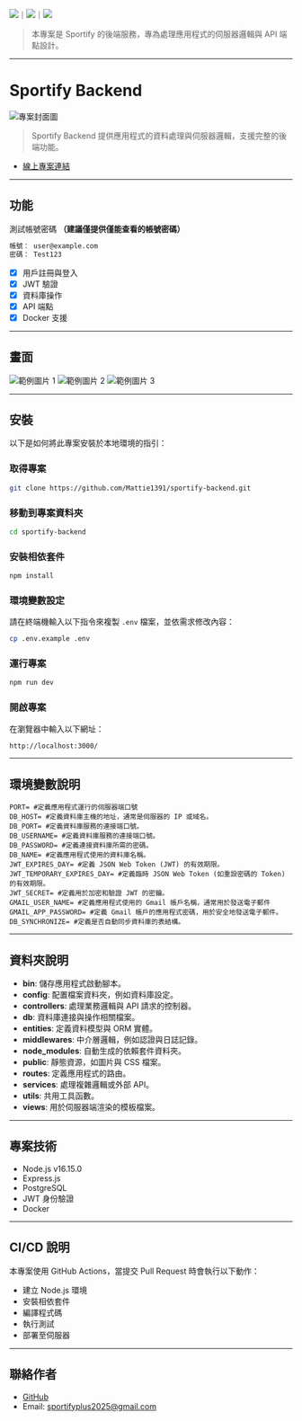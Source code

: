<!-- 標籤來源參考：https://github.com/Envoy-VC/awesome-badges#github-stats -->

![](https://img.shields.io/github/stars/Mattie1391/sportify-backend.svg)｜![](https://img.shields.io/github/forks/Mattie1391/sportify-backend.svg)｜![](https://img.shields.io/github/issues/Mattie1391/sportify-backend.svg)

> 本專案是 Sportify 的後端服務，專為處理應用程式的伺服器邏輯與 API 端點設計。

---

# Sportify Backend

![專案封面圖](https://firebasestorage.googleapis.com/v0/b/coffeeshop-4ac57.firebasestorage.app/o/images%2F%E5%A4%A7%E6%88%AA%E5%9C%96%202025-05-13%20%E5%87%8C%E6%99%A81.52.39.png?alt=media&token=e6c702a9-04d6-42c8-b048-6a11aa165820)

> Sportify Backend 提供應用程式的資料處理與伺服器邏輯，支援完整的後端功能。

- [線上專案連結](https://github.com/Mattie1391/sportify-backend)

---

## 功能

測試帳號密碼 **（建議僅提供僅能查看的帳號密碼）**

```bash
帳號： user@example.com
密碼： Test123
```

- [x] 用戶註冊與登入
- [x] JWT 驗證
- [x] 資料庫操作
- [x] API 端點
- [x] Docker 支援

---

## 畫面

![範例圖片 1](https://firebasestorage.googleapis.com/v0/b/coffeeshop-4ac57.firebasestorage.app/o/images%2F%E6%88%AA%E5%9C%96%202025-05-13%20%E5%87%8C%E6%99%A81.54.27.png?alt=media&token=a035711c-4acf-4344-8ded-4b5973d44be8)
![範例圖片 2](https://firebasestorage.googleapis.com/v0/b/coffeeshop-4ac57.firebasestorage.app/o/images%2F%E6%88%AA%E5%9C%96%202025-05-13%20%E5%87%8C%E6%99%A81.54.59.png?alt=media&token=7e231eee-8bfd-42d7-bcb2-825141bdfce0)
![範例圖片 3](https://firebasestorage.googleapis.com/v0/b/coffeeshop-4ac57.firebasestorage.app/o/images%2F%E6%88%AA%E5%9C%96%202025-05-13%20%E5%87%8C%E6%99%A81.55.27.png?alt=media&token=32fcdcdd-0a4b-4884-8ebe-fc61bfc9cde1)

---

## 安裝

以下是如何將此專案安裝於本地環境的指引：

### 取得專案

```bash
git clone https://github.com/Mattie1391/sportify-backend.git
```

### 移動到專案資料夾

```bash
cd sportify-backend
```

### 安裝相依套件

```bash
npm install
```

### 環境變數設定

請在終端機輸入以下指令來複製 `.env` 檔案，並依需求修改內容：

```bash
cp .env.example .env
```

### 運行專案

```bash
npm run dev
```

### 開啟專案

在瀏覽器中輸入以下網址：

```bash
http://localhost:3000/
```

---

## 環境變數說明

```env
PORT= #定義應用程式運行的伺服器端口號
DB_HOST= #定義資料庫主機的地址，通常是伺服器的 IP 或域名。
DB_PORT= #定義資料庫服務的連接端口號。
DB_USERNAME= #定義資料庫服務的連接端口號。
DB_PASSWORD= #定義連接資料庫所需的密碼。
DB_NAME= #定義應用程式使用的資料庫名稱。
JWT_EXPIRES_DAY= #定義 JSON Web Token (JWT) 的有效期限。
JWT_TEMPORARY_EXPIRES_DAY= #定義臨時 JSON Web Token (如重設密碼的 Token) 的有效期限。
JWT_SECRET= #定義用於加密和驗證 JWT 的密鑰。
GMAIL_USER_NAME= #定義應用程式使用的 Gmail 帳戶名稱，通常用於發送電子郵件
GMAIL_APP_PASSWORD= #定義 Gmail 帳戶的應用程式密碼，用於安全地發送電子郵件。
DB_SYNCHRONIZE= #定義是否自動同步資料庫的表結構。
```

---

## 資料夾說明

- **bin**: 儲存應用程式啟動腳本。
- **config**: 配置檔案資料夾，例如資料庫設定。
- **controllers**: 處理業務邏輯與 API 請求的控制器。
- **db**: 資料庫連接與操作相關檔案。
- **entities**: 定義資料模型與 ORM 實體。
- **middlewares**: 中介層邏輯，例如認證與日誌記錄。
- **node_modules**: 自動生成的依賴套件資料夾。
- **public**: 靜態資源，如圖片與 CSS 檔案。
- **routes**: 定義應用程式的路由。
- **services**: 處理複雜邏輯或外部 API。
- **utils**: 共用工具函數。
- **views**: 用於伺服器端渲染的模板檔案。

---

## 專案技術

- Node.js v16.15.0
- Express.js
- PostgreSQL
- JWT 身份驗證
- Docker

---

## CI/CD 說明

本專案使用 GitHub Actions，當提交 Pull Request 時會執行以下動作：

- 建立 Node.js 環境
- 安裝相依套件
- 編譯程式碼
- 執行測試
- 部署至伺服器

---

## 聯絡作者

- [GitHub](https://github.com/Mattie1391)
- Email: sportifyplus2025@gmail.com
